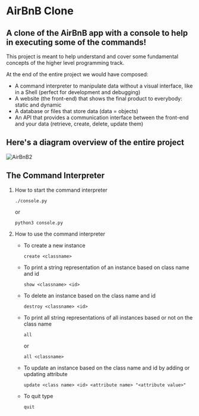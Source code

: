# AirBnB Clone

## A clone of the AirBnB app with a console to help in executing some of the commands!

This project is meant to help understand and cover some fundamental concepts of the higher level programming track.

At the end of the entire project we would have composed:

- A command interpreter to manipulate data without a visual interface, like in a Shell (perfect for development and debugging)
- A website (the front-end) that shows the final product to everybody: static and dynamic
- A database or files that store data (data = objects)
- An API that provides a communication interface between the front-end and your data (retrieve, create, delete, update them)

## Here's a diagram overview of the entire project
![AirBnB2](https://github.com/Munjogu123/AirBnB_clone/assets/116668797/31670531-8671-4a5c-b51f-405218163092)

## The Command Interpreter
1. How to start the command interpreter

    `./console.py`

    or

    `python3 console.py`

2. How to use the command interpreter

    * To create a new instance

        `create <classname>`

    * To print a string representation of an instance based on class name and id

        `show <classname> <id>`

    * To delete an instance based on the class name and id

        `destroy <classname> <id>`

    * To print all string representations of all instances based or not on the class name

        `all`

        or 

        `all <classname>`

    * To update an instance based on the class name and id by adding or updating attribute

        `update <class name> <id> <attribute name> "<attribute value>"`

    * To quit type

        `quit`